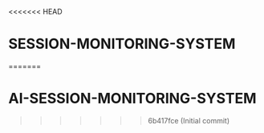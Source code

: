 <<<<<<< HEAD
# SESSION-MONITORING-SYSTEM
=======
# AI-SESSION-MONITORING-SYSTEM
>>>>>>> 6b417fce (Initial commit)
